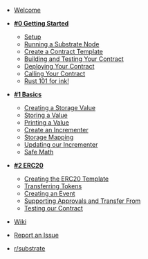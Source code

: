 
- [Welcome](/)

- [**#0 Getting Started**](0/introduction.md)

    - [Setup](0/setup.md)
    - [Running a Substrate Node]()
    - [Create a Contract Template]()
    - [Building and Testing Your Contract]()
    - [Deploying Your Contract]()
    - [Calling Your Contract]()
    - [Rust 101 for ink!]()

- [**#1 Basics**](1/introduction.md)

    - [Creating a Storage Value]()
    - [Storing a Value]()
    - [Printing a Value]()
    - [Create an Incrementer]()
    - [Storage Mapping]()
    - [Updating our Incrementer]()
    - [Safe Math]()

- [**#2 ERC20**](2/introduction.md)

    - [Creating the ERC20 Template](2/creating-the-erc20-template.md)
    - [Transferring Tokens](2/transferring-tokens.md)
    - [Creating an Event](2/creating-an-event.md)
    - [Supporting Approvals and Transfer From](2/supporting-approvals-and-transfer-from.md)
    - [Testing our Contract](2/testing-our-contract.md)

- [Wiki](https://github.com/paritytech/ink/wiki)
- [Report an Issue](https://github.com/shawntabrizi/substrate-contracts-workshop/issues)
- [r/substrate](https://www.reddit.com/r/substrate)
